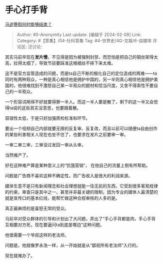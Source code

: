 # 手心打手背
[马逆寒假何时能够结束？](https://www.zhihu.com/question/637053291/answer/3391988520)

> Author: #0-Anonymity
> Last update: [编辑于 2024-02-09]
> Link:
> Category:  #【答集】/04-社科答集 
> Tag: #4-世界史/4G-文娱/6-自媒体 
> 评论区:
> 泛讨论:

其实马前卒现在**发片慢**，不见得是因为被强制封禁，而恐怕是把自己的钢丝架得太高，拉得太细了，导致节目要踩准这根细丝不摔下来太难。

这不是官方监管造成的问题，而是ta自己不断的极化自己的定位造成的两难——ta同时有两种观众，一种是真心相信他是拥护中国的，另一半则真心相信他是拥护美国的，他很难找到不激怒自己某一半观众的题材和恰当尺度，又舍不得索性不要自己的一半观众。

一个形容词用得不好就要得罪一半人。而这一半人要是散了，剩下的这一半又会觉得ta说的这些其实没意思，也要跟着散。

容错性太低，于是只好加强质检标准和环节。

要出一个视频自己内部就要无限的反复审、反复改，而且以前可以随便ta自由创作的某些利害相关人现在也坐不住了，也要求在发片之前要审一审。

一审二审三审，三审没过发回一审从头审。

当然难产了。

好在这种难产算是某种意义上的“饥饿营销”， 在他自己的流量上倒有所帮助。

问题是广告商不喜欢这种不确定性，而广告收入是很大的利润来源。

媒体生意不是只有新闻理念和社会理想就能一往无前的东西，它受到很多客观规律的约束，审查只是其中之一，甚至并非最关键的限制，因为专业的媒体人最清楚的就是宣传口的基本红线，能帮忙做这种合规审核的人多的是。

真正最麻烦的是喜怒无常的受众。

马前卒对受众群体的引导和计划出了大问题，弄出了“手心手背都是肉，手心手背互相要对方死，现在要逼问ta到底是哪边”这种问题。

他很需要一个爷叔这样的老法师。

问题是，他就像罗永浩一样，从一开始就是从“鄙视所有老法师”入行的。

现在就难办了。
